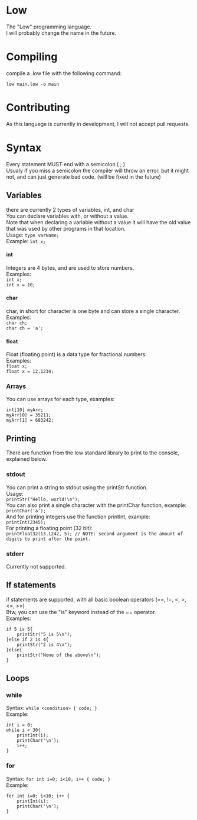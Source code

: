 # Low
The "Low" programming language. \
I will probably change the name in the future.

# Compiling
compile a .low file with the following command:
```
low main.low -o main
```

# Contributing
As this languege is currently in development, I will not accept pull requests.

# Syntax
Every statement MUST end with a semicolon ( ; ) \
Usualy if you miss a semicolon the compiler will throw an error, but it might not, and can just generate bad code. (will be fixed in the future)

## Variables
there are currently 2 types of variables, int, and char \
You can declare variables with, or without a value. \
Note that when declaring a variable without a value it will have the old value that was used by other programs in that location. \
Usage: `type varName;` \
Example: `int x;`

#### int
Integers are 4 bytes, and are used to store numbers. \
Examples: \
`int x;` \
`int x = 10;` 

#### char
char, in short for character is one byte and can store a single character. \
Examples: \
`char ch;` \
`char ch = 'a';` 

#### float
Float (floating point) is a data type for fractional numbers. \
Examples: \
`float x;` \
`float x = 12.1234;`

### Arrays
You can use arrays for each type, examples: 
```
int[10] myArr;
myArr[0] = 35211;
myArr[1] = 683242;
```

## Printing
There are function from the low standard library to print to the console, explained below.
### stdout
You can print a string to stdout using the printStr function. \
Usage: \
`printStr("Hello, world!\n");` \
You can also print a single character with the printChar function, example: \
`printChar('a');` \
And for printing integers use the function printInt, example: \
`printInt(2345);` \
For printing a floating point (32 bit): \
`printFloat32(13.1242, 5); // NOTE: second argument is the amount of digits to print after the point.`

### stderr
Currently not supported.

## If statements
if statements are supported, with all basic boolean operators (==, !=, <, >, <=, >=) \
Btw, you can use the "is" keyword instead of the == operator. \
Examples:
```
if 5 is 5{
    printStr("5 is 5\n");
}else if 2 is 4{
    printStr("2 is 4\n");
}else{
    printStr("None of the above\n");
}
```

## Loops
### while
Syntax: `while <condition> { code; }` \
Example:
```
int i = 0;
while i < 30{
    printInt(i);
    printChar('\n');
    i++;
}
```

### for
Syntax: `for int i=0; i<10; i++ { code; }` \
Example:
```
for int i=0; i<10; i++ {
    printInt(i);
    printChar('\n');
}
```
